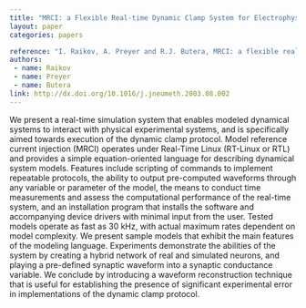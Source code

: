 ```yaml
---
title: "MRCI: a Flexible Real-time Dynamic Clamp System for Electrophysiology Experiments"
layout: paper
categories: papers

reference: "I. Raikov, A. Preyer and R.J. Butera, MRCI: a flexible real-time dynamic clamp system for electrophysiology experiments, J. Neurosci. Methods 132 (2004), pp. 109–123."
authors: 
 - name: Raikov
 - name: Preyer
 - name: Butera
link: http://dx.doi.org/10.1016/j.jneumeth.2003.08.002
---
```


We present a real-time simulation system that enables modeled dynamical systems to interact with physical experimental systems, and is specifically aimed towards execution of the dynamic clamp protocol. Model reference current injection (MRCI) operates under Real-Time Linux (RT-Linux or RTL) and provides a simple equation-oriented language for describing dynamical system models. Features include scripting of commands to implement repeatable protocols, the ability to output pre-computed waveforms through any variable or parameter of the model, the means to conduct time measurements and assess the computational performance of the real-time system, and an installation program that installs the software and accompanying device drivers with minimal input from the user. Tested models operate as fast as 30 kHz, with actual maximum rates dependent on model complexity. We present sample models that exhibit the main features of the modeling language. Experiments demonstrate the abilities of the system by creating a hybrid network of real and simulated neurons, and playing a pre-defined synaptic waveform into a synaptic conductance variable. We conclude by introducing a waveform reconstruction technique that is useful for establishing the presence of significant experimental error in implementations of the dynamic clamp protocol.
